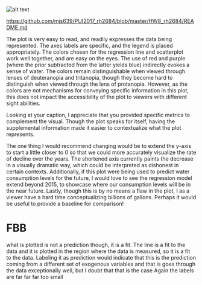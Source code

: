 ![alt text](https://raw.githubusercontent.com/mjs639/PUI2017_mjs639/master/CUSP%20Screenshots/plot_rh2684.JPG)

https://github.com/mjs639/PUI2017_rh2684/blob/master/HW8_rh2684/README.md

The plot is very easy to read, and readily expresses the data being represented. The axes labels are specific, and the legend is placed appropriately. The colors chosen for the regression line and scatterplot work well together, and are easy on the eyes. The use of red and purple (where the prior subtracted from the latter yields blue) indirectly evokes a sense of water. The colors remain distinguishable when viewed through lenses of deuteranopia and tritanopia, though they become hard to distinguish when viewed through the lens of protanopia. However, as the colors are not mechanisms for conveying specific information in this plot, this does not impact the accessibility of the plot to viewers with different sight abilities.

Looking at your caption, I appreciate that you provided specific metrics to complement the visual. Though the plot speaks for itself, having the supplemental information made it easier to contextualize what the plot represents.

The one thing I would recommend changing would be to extend the y-axis to start a little closer to 0 so that we could more accurately visualize the rate of decline over the years. The shortened axis currently paints the decrease in a visually dramatic way, which could be interpreted as dishonest in certain contexts. Additionally, if this plot were being used to predict water consumption levels for the future, I would love to see the regression model extend beyond 2015, to showcase where our consumption levels will be in the near future. Lastly, though this is by no means a flaw in the plot, I as a viewer have a hard time conceptualizing billions of gallons. Perhaps it would be useful to provide a baseline for comparison!  

# FBB 
what is plotted is not a prediction though, it is a fit. The line is a fit to the data and it is plotted in the region where the data is measured, so it is a fit to the data. Labeling it as prediction would indicate that this is the prediction coming from a different set of exogenous variables and that is goes through the data exceptionally well, but I doubt that that is the case
Again the labels are far far far too small
